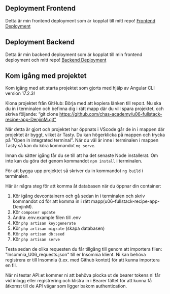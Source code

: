 ## Deployment Frontend

Detta är min frontend deployment som är kopplat till mitt repo!
[Frontend Deployment](golden-torrone-1b2280.netlify.app/)  

## Deployment Backend 

Detta är min backend deployment som är kopplat till min frontend deployment och mitt repo!
[Backend Deployment](https://u06-fullstack-recipe-app-denjinm.onrender.com)

## Kom igång med projektet

Kom igång med att starta projektet som gjorts med hjälp av Angular CLI version 17.2.3!

Klona projektet från GitHub:
Börja med att kopiera länken till repo:t. Nu ska du in i terminalen och befinna dig i rätt mapp där du vill spara projektet, och skriva följande:
“git clone https://github.com/chas-academy/u06-fullstack-recipe-app-DenjinM.git”

När detta är gjort och projektet har öppnats i VScode går de in i mappen där projektet är byggt, vilket är Tasty. Du kan högerklicka på mappen och trycka på "Open in integrated terminal". När du väl är inne i terminalen i mappen Tasty så kan du köra kommandot ```ng serve```.

Innan du sätter igång får du se till att ha det senaste Node installerat. Om inte kan du göra det genom kommandot ```npm install``` i terminalen. 

För att bygga upp projektet så skriver du in kommandot ```ng build``` i terminalen. 

Här är några steg för att komma åt databasen när du öppnar din container:

1. Kör igång devcontainern och gå sedan in i terminalen och skriv kommandot cd för att komma in i rätt mapp(u06-fullstack-recipe-app-DenjinM). 
2. Kör `composer update`
3. Ändra .env.example filen till .env
4. Kör `php artisan key:generate`
5. Kör `php artisan migrate` (skapa databasen)
6. Kör `php artisan db:seed`
7. Kör `php artisan serve`

Testa sedan de olika requesten du får tillgång till genom att importera filen: "Insomnia_U06_requests.json" till er Insomnia klient. Ni kan behöva registrera er till Insomnia (t.ex. med Github kontot) för att kunna importera en fil.

När ni testar API:et kommer ni att behöva plocka ut de bearer tokens ni får vid inlogg eller registrering och klistra in i Bearer fältet för att kunna få åtkomst till de API vägar som ligger bakom authentication. 